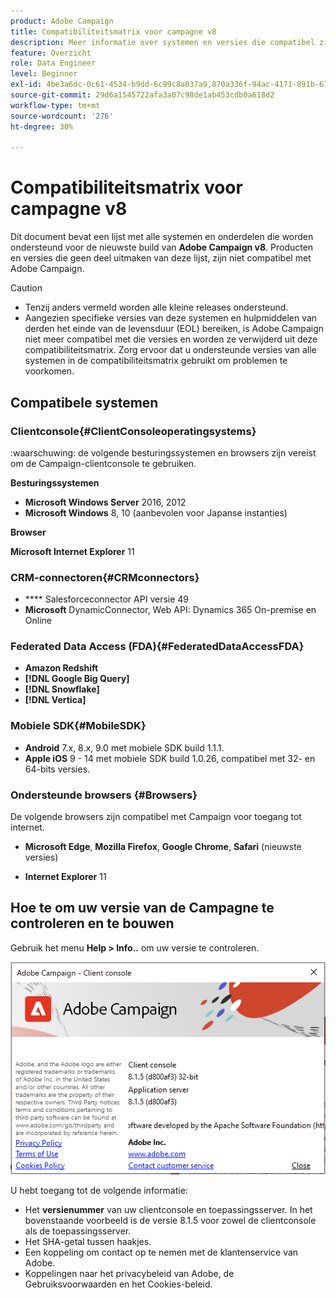 ```yaml
---
product: Adobe Campaign
title: Compatibiliteitsmatrix voor campagne v8
description: Meer informatie over systemen en versies die compatibel zijn met Campagne v8
feature: Overzicht
role: Data Engineer
level: Beginner
exl-id: 4be3a6dc-0c61-4534-b9dd-6c99c8a037a9,870a336f-94ac-4171-891b-67614feef6ef,bebdd930-c7f6-4629-a489-3c704b33f058,d493e613-eb61-43b1-9c6d-1bd881af0734
source-git-commit: 29d6a1545722afa3a07c98de1ab453cdb0a618d2
workflow-type: tm+mt
source-wordcount: '276'
ht-degree: 30%

---
```


# Compatibiliteitsmatrix voor campagne v8

Dit document bevat een lijst met alle systemen en onderdelen die worden ondersteund voor de nieuwste build van **Adobe Campaign v8**. Producten en versies die geen deel uitmaken van deze lijst, zijn niet compatibel met Adobe Campaign.

>[!CAUTION]
>
>* Tenzij anders vermeld worden alle kleine releases ondersteund.
>* Aangezien specifieke versies van deze systemen en hulpmiddelen van derden het einde van de levensduur (EOL) bereiken, is Adobe Campaign niet meer compatibel met die versies en worden ze verwijderd uit deze compatibiliteitsmatrix. Zorg ervoor dat u ondersteunde versies van alle systemen in de compatibiliteitsmatrix gebruikt om problemen te voorkomen.


## Compatibele systemen

### Clientconsole{#ClientConsoleoperatingsystems}

:waarschuwing: de volgende besturingssystemen en browsers zijn vereist om de Campaign-clientconsole te gebruiken.

**Besturingssystemen**

* **Microsoft Windows Server**  2016, 2012
* **Microsoft Windows** 8, 10 (aanbevolen voor Japanse instanties)

**Browser**

**Microsoft Internet Explorer** 11

### CRM-connectoren{#CRMconnectors}

* **** Salesforceconnector API versie 49
* **Microsoft** DynamicConnector, Web API: Dynamics 365 On-premise en Online

### Federated Data Access (FDA){#FederatedDataAccessFDA}

* **Amazon Redshift**
* **[!DNL Google Big Query]**
* **[!DNL Snowflake]**
* **[!DNL Vertica]**

### Mobiele SDK{#MobileSDK}

* **Android** 7.x, 8.x, 9.0 met mobiele SDK build 1.1.1.
* **Apple iOS** 9 - 14 met mobiele SDK build 1.0.26, compatibel met 32- en 64-bits versies.

### Ondersteunde browsers {#Browsers}

De volgende browsers zijn compatibel met Campaign voor toegang tot internet.

* **Microsoft Edge**,  **Mozilla Firefox**,  **Google Chrome**,  **Safari**  (nieuwste versies)

* **Internet Explorer** 11

## Hoe te om uw versie van de Campagne te controleren en te bouwen

Gebruik het menu **Help > Info..** om uw versie te controleren.

![](assets/ac-version.png)

U hebt toegang tot de volgende informatie:

* Het **versienummer** van uw clientconsole en toepassingsserver. In het bovenstaande voorbeeld is de versie 8.1.5 voor zowel de clientconsole als de toepassingsserver.
* Het SHA-getal tussen haakjes.
* Een koppeling om contact op te nemen met de klantenservice van Adobe.
* Koppelingen naar het privacybeleid van Adobe, de Gebruiksvoorwaarden en het Cookies-beleid.
